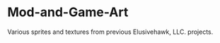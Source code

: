 Mod-and-Game-Art
================

Various sprites and textures from previous Elusivehawk, LLC. projects.